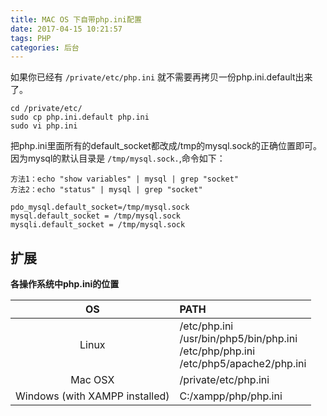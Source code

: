 ```yaml
---
title: MAC OS 下自带php.ini配置
date: 2017-04-15 10:21:57
tags: PHP
categories: 后台
---
```

如果你已经有 `/private/etc/php.ini` 就不需要再拷贝一份php.ini.default出来了。

```
cd /private/etc/
sudo cp php.ini.default php.ini
sudo vi php.ini
```

把php.ini里面所有的default_socket都改成/tmp的mysql.sock的正确位置即可。
因为mysql的默认目录是 `/tmp/mysql.sock.`,命令如下： 

```
方法1：echo "show variables" | mysql | grep "socket"
方法2：echo "status" | mysql | grep "socket"
```

```
pdo_mysql.default_socket=/tmp/mysql.sock
mysql.default_socket = /tmp/mysql.sock
mysqli.default_socket = /tmp/mysql.sock		
```

## 扩展
**各操作系统中php.ini的位置**

|OS |	PATH|
|:---:|:---|
|Linux |	/etc/php.ini<br/>/usr/bin/php5/bin/php.ini<br/>/etc/php/php.ini<br/>/etc/php5/apache2/php.ini|
|Mac OSX |	 /private/etc/php.ini|
|Windows (with XAMPP installed) 	| C:/xampp/php/php.ini|